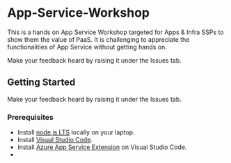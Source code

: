 # App-Service-Workshop

This is a hands on App Service Workshop targeted for Apps & Infra SSPs to show them the value of PaaS. It is challenging to appreciate the functionalities of App Service without getting hands on.

Make your feedback heard by raising it under the Issues tab. 

## Getting Started
Make your feedback heard by raising it under the Issues tab. 

### Prerequisites

- Install [node.js LTS](https://nodejs.org/en/) locally on your laptop.
- Install [Visual Studio Code](https://code.visualstudio.com/download).
- Install [Azure App Service Extension](https://marketplace.visualstudio.com/items?itemName=ms-azuretools.vscode-azureappservice) on Visual Studio Code.
-


